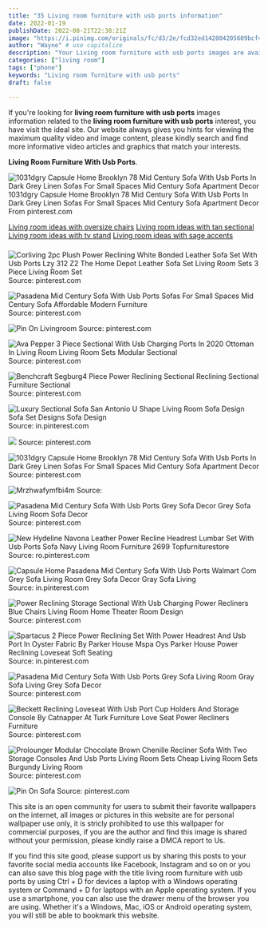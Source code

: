 ```yaml
---
title: "35 Living room furniture with usb ports information"
date: 2022-01-19
publishDate: 2022-08-21T22:38:21Z
image: "https://i.pinimg.com/originals/fc/d3/2e/fcd32ed142804205609bcf413f842502.jpg"
author: "Wayne" # use capitalize
description: "Your Living room furniture with usb ports images are available in this site. Living room furniture with usb ports are a topic that is being searched for and liked by netizens today. You can Download the Living room furniture with usb ports files here. Download all free photos."
categories: ["living room"]
tags: ["phone"]
keywords: "Living room furniture with usb ports"
draft: false

---
```


If you're looking for **living room furniture with usb ports** images information related to the **living room furniture with usb ports** interest, you have visit the ideal  site.  Our website always  gives you  hints  for viewing  the maximum  quality video and image  content, please kindly search and find more informative video articles and graphics  that match your interests.

**Living Room Furniture With Usb Ports**. 

![1031dgry Capsule Home Brooklyn 78 Mid Century Sofa With Usb Ports In Dark Grey Linen Sofas For Small Spaces Mid Century Sofa Apartment Decor](https://i.pinimg.com/originals/70/25/18/70251860898bdaf0f25ccca49e59f191.jpg "1031dgry Capsule Home Brooklyn 78 Mid Century Sofa With Usb Ports In Dark Grey Linen Sofas For Small Spaces Mid Century Sofa Apartment Decor")
1031dgry Capsule Home Brooklyn 78 Mid Century Sofa With Usb Ports In Dark Grey Linen Sofas For Small Spaces Mid Century Sofa Apartment Decor From pinterest.com

[Living room ideas with oversize chairs](/living-room-ideas-with-oversize-chairs/)
[Living room ideas with tan sectional](/living-room-ideas-with-tan-sectional/)
[Living room ideas with tv stand](/living-room-ideas-with-tv-stand/)
[Living room ideas with sage accents](/living-room-ideas-with-sage-accents/)



### 

 


![Corliving 2pc Plush Power Reclining White Bonded Leather Sofa Set With Usb Ports Lzy 312 Z2 The Home Depot Leather Sofa Set Living Room Sets 3 Piece Living Room Set](https://i.pinimg.com/originals/99/c4/36/99c436dccd5a196e7f6e08dc584143e9.jpg "Corliving 2pc Plush Power Reclining White Bonded Leather Sofa Set With Usb Ports Lzy 312 Z2 The Home Depot Leather Sofa Set Living Room Sets 3 Piece Living Room Set")
Source: pinterest.com

 

![Pasadena Mid Century Sofa With Usb Ports Sofas For Small Spaces Mid Century Sofa Affordable Modern Furniture](https://i.pinimg.com/originals/53/2f/4a/532f4af2d0c60686143cea3f6acecafb.jpg "Pasadena Mid Century Sofa With Usb Ports Sofas For Small Spaces Mid Century Sofa Affordable Modern Furniture")
Source: pinterest.com

 

![Pin On Livingroom](https://i.pinimg.com/474x/4c/b8/58/4cb8580b8088fc9fbf9f64d2f06161f2.jpg "Pin On Livingroom")
Source: pinterest.com

 

![Ava Pepper 3 Piece Sectional With Usb Charging Ports In 2020 Ottoman In Living Room Living Room Sets Modular Sectional](https://i.pinimg.com/originals/85/f9/23/85f9231f1dad975f5a6744dd032b1a8c.png "Ava Pepper 3 Piece Sectional With Usb Charging Ports In 2020 Ottoman In Living Room Living Room Sets Modular Sectional")
Source: pinterest.com

 

![Benchcraft Segburg4 Piece Power Reclining Sectional Reclining Sectional Furniture Sectional](https://i.pinimg.com/originals/ce/1b/47/ce1b4783abaf6b7c0536f0389b08a091.jpg "Benchcraft Segburg4 Piece Power Reclining Sectional Reclining Sectional Furniture Sectional")
Source: pinterest.com

 

![Luxury Sectional Sofa San Antonio U Shape Living Room Sofa Design Sofa Set Designs Sofa Design](https://i.pinimg.com/originals/42/c8/6f/42c86f09f13c8c6530f77d5fd6dd061a.jpg "Luxury Sectional Sofa San Antonio U Shape Living Room Sofa Design Sofa Set Designs Sofa Design")
Source: in.pinterest.com

 

![](https://i.pinimg.com/originals/c1/64/ba/c164ba1812adc3cd264ba5010f90d803.jpg "")
Source: pinterest.com

 

![1031dgry Capsule Home Brooklyn 78 Mid Century Sofa With Usb Ports In Dark Grey Linen Sofas For Small Spaces Mid Century Sofa Apartment Decor](https://i.pinimg.com/originals/70/25/18/70251860898bdaf0f25ccca49e59f191.jpg "1031dgry Capsule Home Brooklyn 78 Mid Century Sofa With Usb Ports In Dark Grey Linen Sofas For Small Spaces Mid Century Sofa Apartment Decor")
Source: pinterest.com

 

![Mrzhwafymfbi4m](https://i.pinimg.com/originals/ad/b0/07/adb007b2c1379e2237aae0c64c6f89a7.jpg "Mrzhwafymfbi4m")
Source: 

 

![Pasadena Mid Century Sofa With Usb Ports Grey Sofa Decor Grey Sofa Living Room Sofa Decor](https://i.pinimg.com/originals/4b/89/b5/4b89b523f54616c22a767003188b7eda.jpg "Pasadena Mid Century Sofa With Usb Ports Grey Sofa Decor Grey Sofa Living Room Sofa Decor")
Source: pinterest.com

 

![New Hydeline Navona Leather Power Recline Headrest Lumbar Set With Usb Ports Sofa Navy Living Room Furniture 2699 Topfurniturestore](https://i.pinimg.com/564x/56/5e/7e/565e7e34ca6d4dc1fa5ecb64ed954472.jpg "New Hydeline Navona Leather Power Recline Headrest Lumbar Set With Usb Ports Sofa Navy Living Room Furniture 2699 Topfurniturestore")
Source: ro.pinterest.com

 

![Capsule Home Pasadena Mid Century Sofa With Usb Ports Walmart Com Grey Sofa Living Room Grey Sofa Decor Gray Sofa Living](https://i.pinimg.com/474x/cc/98/80/cc98802f93d419e272910b3fdd1c9c21.jpg "Capsule Home Pasadena Mid Century Sofa With Usb Ports Walmart Com Grey Sofa Living Room Grey Sofa Decor Gray Sofa Living")
Source: in.pinterest.com

 

![Power Reclining Storage Sectional With Usb Charging Power Recliners Blue Chairs Living Room Home Theater Room Design](https://i.pinimg.com/736x/ce/dd/b6/ceddb63913c1bb455c6262c893cbce9e.jpg "Power Reclining Storage Sectional With Usb Charging Power Recliners Blue Chairs Living Room Home Theater Room Design")
Source: pinterest.com

 

![Spartacus 2 Piece Power Reclining Set With Power Headrest And Usb Port In Oyster Fabric By Parker House Mspa Oys Parker House Power Reclining Loveseat Soft Seating](https://i.pinimg.com/474x/75/e3/f0/75e3f0edde25cff9221858f008e8b0a3.jpg "Spartacus 2 Piece Power Reclining Set With Power Headrest And Usb Port In Oyster Fabric By Parker House Mspa Oys Parker House Power Reclining Loveseat Soft Seating")
Source: in.pinterest.com

 

![Pasadena Mid Century Sofa With Usb Ports Grey Sofa Living Room Gray Sofa Living Grey Sofa Decor](https://i.pinimg.com/originals/ae/7e/c4/ae7ec405a7d194c9e970bba51d28f191.jpg "Pasadena Mid Century Sofa With Usb Ports Grey Sofa Living Room Gray Sofa Living Grey Sofa Decor")
Source: pinterest.com

 

![Beckett Reclining Loveseat With Usb Port Cup Holders And Storage Console By Catnapper At Turk Furniture Love Seat Power Recliners Furniture](https://i.pinimg.com/originals/f6/8c/6b/f68c6be61162bfaf45408460ee777f0e.jpg "Beckett Reclining Loveseat With Usb Port Cup Holders And Storage Console By Catnapper At Turk Furniture Love Seat Power Recliners Furniture")
Source: pinterest.com

 

![Prolounger Modular Chocolate Brown Chenille Recliner Sofa With Two Storage Consoles And Usb Ports Living Room Sets Cheap Living Room Sets Burgundy Living Room](https://i.pinimg.com/474x/b8/bf/a6/b8bfa6d555628a3393479b2c829cddb4.jpg "Prolounger Modular Chocolate Brown Chenille Recliner Sofa With Two Storage Consoles And Usb Ports Living Room Sets Cheap Living Room Sets Burgundy Living Room")
Source: pinterest.com

 

![Pin On Sofa](https://i.pinimg.com/originals/fc/d3/2e/fcd32ed142804205609bcf413f842502.jpg "Pin On Sofa")
Source: pinterest.com

 

This site is an open community for users to submit their favorite wallpapers on the internet, all images or pictures in this website are for personal wallpaper use only, it is stricly prohibited to use this wallpaper for commercial purposes, if you are the author and find this image is shared without your permission, please kindly raise a DMCA report to Us.

If you find this site good, please support us by sharing this posts to your favorite social media accounts like Facebook, Instagram and so on or you can also save this blog page with the title living room furniture with usb ports by using Ctrl + D for devices a laptop with a Windows operating system or Command + D for laptops with an Apple operating system. If you use a smartphone, you can also use the drawer menu of the browser you are using. Whether it's a Windows, Mac, iOS or Android operating system, you will still be able to bookmark this website.
